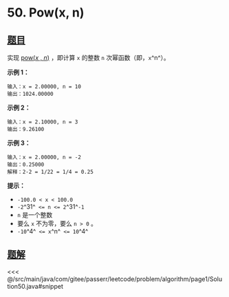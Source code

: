 # 50. Pow(x, n)

## [题目](https://leetcode.cn/problems/powx-n/)
实现 [pow(*x* , *n*)](https://www.cplusplus.com/reference/valarray/pow/) ，即计算 `x` 的整数 `n` 次幂函数（即，`x`^n^）。

**示例 1：**

```
输入：x = 2.00000, n = 10
输出：1024.00000
```

**示例 2：**

```
输入：x = 2.10000, n = 3
输出：9.26100
```

**示例 3：**

```
输入：x = 2.00000, n = -2
输出：0.25000
解释：2-2 = 1/22 = 1/4 = 0.25
```

**提示：**

* `-100.0 < x < 100.0`
* `-2`^31^` <= n <= 2`^31^`-1`
* `n` 是一个整数
* 要么 `x` 不为零，要么 `n > 0` 。
* `-10`^4^` <= x`^n^` <= 10`^4^


## [题解](https://github.com/PasseRR/JavaLeetCode/blob/master/src/main/java/com/gitee/passerr/leetcode/problem/algorithm/page1/Solution50.java)

<<< @/src/main/java/com/gitee/passerr/leetcode/problem/algorithm/page1/Solution50.java#snippet
